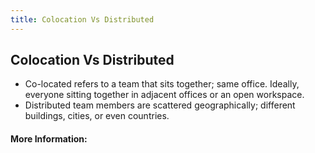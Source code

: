 ```yaml
---
title: Colocation Vs Distributed
---
```

## Colocation Vs Distributed
- Co-located refers to a team that sits together; same office. Ideally, everyone sitting together in adjacent offices or an open workspace.
- Distributed team members are scattered geographically; different buildings, cities, or even countries.
#### More Information:
<!-- Please add any articles you think might be helpful to read before writing the article -->


